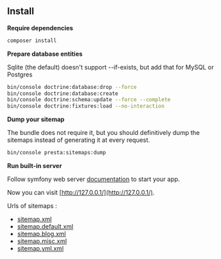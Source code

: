 ## Install

**Require dependencies**

```bash
composer install
```

**Prepare database entities**

Sqlite (the default) doesn't support --if-exists, but add that for MySQL or Postgres

```bash
bin/console doctrine:database:drop --force
bin/console doctrine:database:create
bin/console doctrine:schema:update --force --complete
bin/console doctrine:fixtures:load --no-interaction
```

**Dump your sitemap**

The bundle does not require it, but you should definitively dump the sitemaps instead of generating it at every request.

```bash
bin/console presta:sitemaps:dump
```

**Run built-in server**

Follow symfony web server [documentation](https://symfony.com/doc/current/setup/symfony_server.html) to start your app.

Now you can visit [http://127.0.0.1/](http://127.0.0.1/).

Urls of sitemaps :

- [sitemap.xml](http://127.0.0.1/sitemap.xml)
- [sitemap.default.xml](http://127.0.0.1/sitemap.default.xml)
- [sitemap.blog.xml](http://127.0.0.1/sitemap.blog.xml)
- [sitemap.misc.xml](http://127.0.0.1/sitemap.misc.xml)
- [sitemap.yml.xml](http://127.0.0.1/sitemap.yml.xml)

